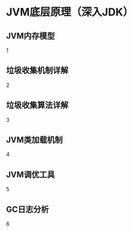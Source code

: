 # JVM底层原理（深入JDK）

## JVM内存模型

1

## 垃圾收集机制详解

2

## 垃圾收集算法详解

3

## JVM类加载机制

4

## JVM调优工具

5

## GC日志分析

6
